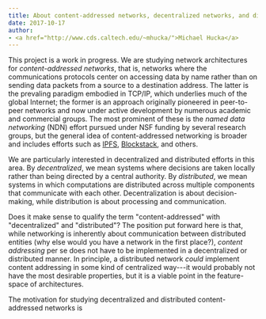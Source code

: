 ```yaml
---
title: About content-addressed networks, decentralized networks, and distributed systems
date: 2017-10-17
author:
- <a href="http://www.cds.caltech.edu/~mhucka/">Michael Hucka</a>
---
```


This project is a work in progress. We are studying network architectures for _content-addressed networks_, that is, networks where the communications protocols center on accessing data by name rather than on sending data packets from a source to a destination address.  The latter is the prevaling paradigm embodied in TCP/IP, which underlies much of the global Internet; the former is an approach originally pioneered in peer-to-peer networks and now under active development by numerous academic and commercial groups.  The most prominent of these is the _named data networking_ (NDN) effort pursued under NSF funding by several research groups, but the general idea of content-addressed networking is broader and includes efforts such as [IPFS](https://ipfs.io), [Blockstack](https://blockstack.org), and others.

We are particularly interested in decentralized and distributed efforts in this area.  By _decentralized_, we mean systems where decisions are taken locally rather than being directed by a central authority.  By _distributed_, we mean systems in which computations are distributed across multiple components that communicate with each other.  Decentralization is about decision-making, while distribution is about processing and communication.

Does it make sense to qualify the term "content-addressed" with "decentralized" and "distributed"?  The position put forward here is that, while networking is inherently about communication between distributed entities (why else would you have a network in the first place?), _content addressing_ per se does not have to be implemented in a decentralized or distributed manner.  In principle, a distributed network _could_ implement content addressing in some kind of centralized way---it would probably not have the most desirable properties, but it is a viable point in the feature-space of architectures.

The motivation for studying decentralized and distributed content-addressed networks is

